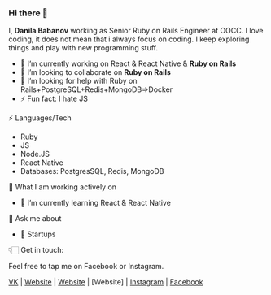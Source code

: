 ### Hi there 👋

I,  **Danila Babanov** working as Senior Ruby on Rails Engineer at OOCC. I love coding, it does not mean that i always focus on coding. I keep exploring things and play with new programming stuff. 

- 🔭 I’m currently working on React & React Native & **Ruby on Rails**
- 👯 I’m looking to collaborate on **Ruby on Rails**  
- 🤔 I’m looking for help with Ruby on Rails+PostgreSQL+Redis+MongoDB=>Docker
- ⚡ Fun fact: I hate JS 

⚡ Languages/Tech

- Ruby
- JS
- Node.JS
- React Native
- Databases: PostgresSQL, Redis, MongoDB

👀 What I am working actively on 

- 🌱 I’m currently learning React & React Native

💬 Ask me about

- 🌱 Startups

👇🏻 Get in touch:

Feel free to tap me on Facebook or Instagram.

   [VK](https://vk.com/danilababanov "website") | [Website](https://danilababanov.ru "website") | [Website](https://oocc.ru "website") | [Website] | [Instagram](http://instagram.com/danilababanov "instagram") | [Facebook](https://www.facebook.com/danilababanov/ "fb")
